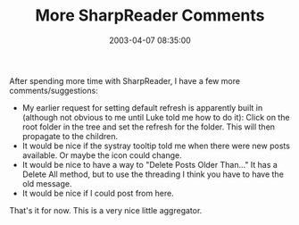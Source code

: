 ﻿---
layout: post
title: "More SharpReader Comments"
comments: false
date: 2003-04-07 08:35:00
categories:
 - Technology
subtext-id: 045c4c37-8c4a-43d2-b84c-bd4ab1971d52
alias: /blog/More-SharpReader-Comments.aspx
---


After spending more time with SharpReader, I have a few more comments/suggestions:

  * My earlier request for setting default refresh is apparently built in (although not obvious to me until Luke told me how to do it): Click on the root folder in the tree and set the refresh for the folder. This will then propagate to the children.
  * It would be nice if the systray tooltip told me when there were new posts available. Or maybe the icon could change.
  * It would be nice to have a way to "Delete Posts Older Than..." It has a Delete All method, but to use the threading I think you have to have the old message.
  * It would be nice if I could post from here.

That's it for now. This is a very nice little aggregator.
